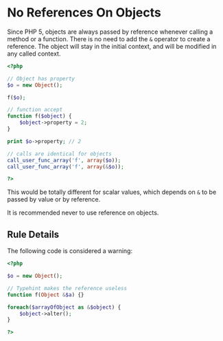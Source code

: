 <!-- Good Practices -->
# No References On Objects

Since PHP 5, objects are always passed by reference whenever calling a method or a function. There is no need to add the `&` operator to create a reference. The object will stay in the initial context, and will be modified in any called context. 

```php
<?php

// Object has property
$o = new Object();

f($o);

// function accept 
function f($object) {
	$object->property = 2;
}

print $o->property; // 2

// calls are identical for objects
call_user_func_array('f', array($o));
call_user_func_array('f', array(&$o));

?>
```

This would be totally different for scalar values, which depends on `&` to be passed by value or by reference. 

It is recommended never to use reference on objects.


## Rule Details


The following code is considered a warning:

```php
<?php

$o = new Object();

// Typehint makes the reference useless
function f(Object &$a) {}

foreach($arrayOfObject as &$object) {
	$object->alter();
}

?>
```

